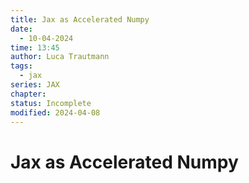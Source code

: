 ```yaml
---
title: Jax as Accelerated Numpy
date:
  - 10-04-2024
time: 13:45
author: Luca Trautmann
tags:
  - jax
series: JAX
chapter: 
status: Incomplete
modified: 2024-04-08
---
```

# Jax as Accelerated Numpy
